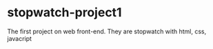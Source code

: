 # stopwatch-project1
The first project on web front-end. They are stopwatch with html, css, javacript

